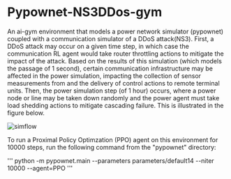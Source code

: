 # Pypownet-NS3DDos-gym
An ai-gym environment that models a power network simulator (pypownet) coupled with a communication simulator of a DDoS attack(NS3). First, a DDoS attack may occur on a given time step, in which case the communication RL agent would take router throttling actions to mitigate the impact of the attack. Based on the results of this simulation (which models the passage of 1 second), certain communication infrastructure may be affected in the power simulation, impacting the collection of sensor measurements from and the delivery of control actions to remote terminal units. Then, the power simulation step (of 1 hour) occurs, where a power node or line may be taken down randomly and the power agent must take load shedding actions to mitigate cascading failure. This is illustrated in the figure below.

![simflow](https://user-images.githubusercontent.com/31262427/123902536-011e6880-d93b-11eb-960f-d222ed3b2e65.png)

To run a Proximal Policy Optimzation (PPO) agent on this environment for 10000 steps, run the following command from the "pypownet" directory:

''' python -m pypownet.main --parameters parameters/default14 --niter 10000 --agent=PPO '''
